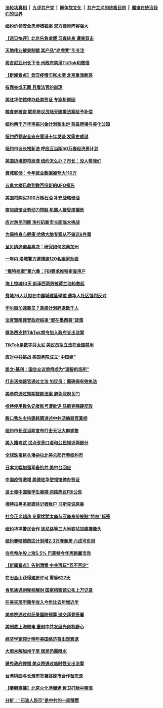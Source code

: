 ####  [法轮功真相](../../../../basic/blob/master/README.md?t=12180201) &nbsp;|&nbsp; [九评共产党](../../../../9ping.md/blob/master/README.md?t=12180201) &nbsp;|&nbsp; [解体党文化](../../../../jtdwh.md/blob/master/README.md?t=12180201)  &nbsp;|&nbsp; [共产主义的终极目的](../../../../gczydzjmd.md/blob/master/README.md?t=12180201) &nbsp;|&nbsp; [魔鬼在统治我们的世界](../../../../mgztzwmdsj.md/blob/master/README.md?t=12180201) 

#### [纽约侨领安全忠涉猎狐案 双方律师阵容强大](../pages/nsc412/n13886541.md?t=12180201) 

#### [【远见快评】北京告急求援 习谋转身 遭美双击](../pages/nsc412/n13886518.md?t=12180201) 

#### [天地伟业被美制裁 其产品“老虎凳”引关注](../pages/nsc412/n13886445.md?t=12180201) 


#### [弗吉尼亚州长下令 州政府禁用TikTok和微信](../pages/nsc412/n13886676.md?t=12180201) 


#### [【新闻看点】武汉疫情旧账未清 北京重演新恶](../pages/nsc412/n13886438.md?t=12180201) 

#### [有罪亦或无罪 且看法官的审理](../pages/nsc412/n13886587.md?t=12180201) 

#### [美驻华使馆停办赴美签证 专家析原因](../pages/nsc412/n13886582.md?t=12180201) 

#### [粮食券被盗 联邦参议员陆天娜提法案给予补偿](../pages/nsc412/n13886553.md?t=12180201) 

#### [纽约两千万华埠振兴金计划案出炉 将盖牌楼与美化公园](../pages/nsc412/n13886561.md?t=12180201) 

#### [纽约侨领安全忠在香港十年发迹 发家史成谜](../pages/nsc412/n13886538.md?t=12180201) 

#### [纽约市议长推新法 呼应亚当斯50万套经济房计划](../pages/nsc412/n13886551.md?t=12180201) 

#### [美国边境即将崩溃 纽约怎么办？市长：没人帮我们](../pages/nsc412/n13886532.md?t=12180201) 

#### [费城联储：今年就业数据被夸大110万](../pages/nsc412/n13886480.md?t=12180201) 

#### [五角大楼已收到数百份新的UFO报告](../pages/nsc412/n13886526.md?t=12180201) 

#### [美国将购买300万桶石油 补充战略储油](../pages/nsc412/n13886482.md?t=12180201) 

#### [南加旅馆业劳动力短缺 机器人接受度偏低](../pages/nsc412/n13886520.md?t=12180201) 

#### [应对游民问题 洛杉矶新市长面临大挑战](../pages/nsc412/n13886514.md?t=12180201) 

#### [为保持身心健康 哈佛大脑专家从不做这6件事](../pages/nsc412/n13886452.md?t=12180201) 

#### [圣贝纳迪诺县票决：研究如何脱离加州](../pages/nsc412/n13886491.md?t=12180201) 

#### [一年内 洛城警方逮捕逾120名跟家劫匪](../pages/nsc412/n13886481.md?t=12180201) 

#### [“推特档案”第六集：FBI要求推特审查用户](../pages/nsc412/n13886420.md?t=12180201) 

#### [海上惊魂10天 新泽西两男被荷兰油轮救起](../pages/nsc412/n13885965.md?t=12180201) 

#### [费城76人队拟在中国城建篮球馆 遭华人社区强烈反对](../pages/nsc412/n13886428.md?t=12180201) 

#### [华尔街加速裁员？高盛计划辞退数千人](../pages/nsc412/n13886418.md?t=12180201) 

#### [法官暂阻拜登政府结束“留在墨西哥”政策](../pages/nsc412/n13886374.md?t=12180201) 

#### [佩洛西支持TikTok禁令加入政府支出法案](../pages/nsc412/n13886373.md?t=12180201) 

#### [TikTok是数字芬太尼 美议员拟立法在全国禁用](../pages/nsc412/n13886372.md?t=12180201) 

#### [应对中共挑战 美国务院成立“中国组”](../pages/nsc412/n13886390.md?t=12180201) 

#### [凯文·基利：国会众议院将成为“理智的场所”](../pages/nsc412/n13886396.md?t=12180201) 

#### [打击活摘器官通过立法 加议员：需确保有效执法](../pages/nsc412/n13886356.md?t=12180201) 

#### [美参院通过短期拨款法案 避免政府关门](../pages/nsc412/n13886318.md?t=12180201) 

#### [推特停用数名记者账号遭批评 马斯克强硬反驳](../pages/nsc412/n13885785.md?t=12180201) 

#### [脱口秀名主持邀韩雨讲述中共活摘器官真相](../pages/nsc412/n13885921.md?t=12180201) 

#### [纽约市长亚当斯宣布打击无证大麻销售](../pages/nsc412/n13885977.md?t=12180201) 

#### [美入籍考试 试点改革口语和公民知识两部分](../pages/nsc412/n13885979.md?t=12180201) 

#### [全球珠宝巨头潘朵拉北美总部迁至纽约市](../pages/nsc412/n13885934.md?t=12180201) 

#### [日本大幅加强军备抗共 美中台回应](../pages/nsc412/n13886331.md?t=12180201) 

#### [中国疫情激增 美德驻华使领馆停办签证](../pages/nsc412/n13886335.md?t=12180201) 

#### [波士顿中国留学生被捕 网路热议FBI公告](../pages/nsc412/n13885993.md?t=12180201) 

#### [推特拉黑多家媒体记者账户 马斯克说原委](../pages/nsc412/n13886169.md?t=12180201) 



#### [社会正义越热 专家忧犹太裔与亚裔身份被贴“特权”标签](../pages/nsc412/n13885986.md?t=12180201) 

#### [纽约华埠警民合作 坚尼路等三大地铁站加装摄像头](../pages/nsc412/n13885959.md?t=12180201) 

#### [纽约曼哈顿西区计划增2.3万套新房 六成可负担](../pages/nsc412/n13885947.md?t=12180201) 

#### [伯克希尔股上涨5.5% 巴菲特今年再跑赢市场](../pages/nsc412/n13885909.md?t=12180201) 

#### [【新闻看点】告别清零 中共再玩“互不否定”](../pages/nsc412/n13885774.md?t=12180201) 

#### [在旧金山获得建房许可 需等627天](../pages/nsc412/n13885946.md?t=12180201) 

#### [肯尼迪遇刺秘档解封 国家档案馆公布上万记录](../pages/nsc412/n13885834.md?t=12180201) 

#### [在美买房所需年收入今年比去年增近半](../pages/nsc412/n13885927.md?t=12180201) 

#### [美参院通过创纪录国防预算 送交拜登签署](../pages/nsc412/n13885868.md?t=12180201) 

#### [美制裁上海微电 重创中共发展光刻机野心](../pages/nsc412/n13885811.md?t=12180201) 

#### [经济学家预计明年美国经济将出现衰退](../pages/nsc412/n13885864.md?t=12180201) 

#### [大雨未解加州干旱 居民仍需限水](../pages/nsc412/n13885842.md?t=12180201) 

#### [避免政府停摆 美众院通过临时性支出法案](../pages/nsc412/n13885828.md?t=12180201) 

#### [台湾桃园与长滩市签署姊妹市合作备忘录](../pages/nsc412/n13885806.md?t=12180201) 

#### [【秦鹏直播】北京火化场爆满 世卫打脸中南海](../pages/nsc412/n13885779.md?t=12180201) 

#### [分析：“石油人民币”是中共的一厢情愿](../pages/nsc412/n13885034.md?t=12180201) 


